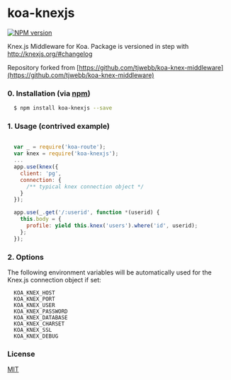 koa-knexjs
===================

[![NPM version][npm-image]][npm-url]


Knex.js Middleware for Koa. Package is versioned in step with <http://knexjs.org/#changelog>

Repository forked from [https://github.com/tjwebb/koa-knex-middleware](https://github.com/tjwebb/koa-knex-middleware)

### 0. Installation (via [npm](https://npmjs.org/package/koa-knex))

```bash
  $ npm install koa-knexjs --save
```

### 1. Usage (contrived example)

```javascript

  var _ = require('koa-route');
  var knex = require('koa-knexjs');
  ...
  app.use(knex({
    client: 'pg',
    connection: {
      /** typical knex connection object */
    }
  });

  app.use(_.get('/:userid', function *(userid) {
    this.body = {
      profile: yield this.knex('users').where('id', userid);
    };
  });

```

### 2. Options

The following environment variables will be automatically used for the Knex.js connection object if set:
```
  KOA_KNEX_HOST
  KOA_KNEX_PORT
  KOA_KNEX_USER
  KOA_KNEX_PASSWORD
  KOA_KNEX_DATABASE
  KOA_KNEX_CHARSET
  KOA_KNEX_SSL
  KOA_KNEX_DEBUG
```
  
### License

[MIT](http://www.opensource.org/licenses/mit-license.php)

[npm-image]: https://img.shields.io/npm/v/koa-knex.svg?style=flat-square
[npm-url]: https://npmjs.org/package/koa-knexjs


